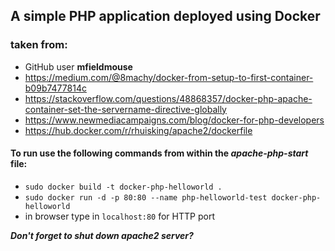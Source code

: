 ## A simple PHP application deployed using Docker
### taken from:
  - GitHub user **mfieldmouse**
  - https://medium.com/@8machy/docker-from-setup-to-first-container-b09b7477814c
  - https://stackoverflow.com/questions/48868357/docker-php-apache-container-set-the-servername-directive-globally
  - https://www.newmediacampaigns.com/blog/docker-for-php-developers
  - https://hub.docker.com/r/rhuisking/apache2/dockerfile

#### To run use the following commands from within the *apache-php-start* file:
  - `sudo docker build -t docker-php-helloworld .`
  - `sudo docker run -d -p 80:80 --name php-helloworld-test docker-php-helloworld`
  - in browser type in `localhost:80` for HTTP port

***Don't forget to shut down apache2 server?***
